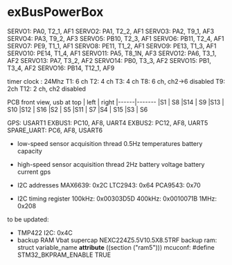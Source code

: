 # exBusPowerBox

SERVO1: PA0, T2_1, AF1
SERVO2: PA1, T2_2, AF1
SERVO3: PA2, T9_1, AF3
SERVO4: PA3, T9_2, AF3
SERVO5: PB10, T2_3, AF1
SERVO6: PB11, T2_4, AF1
SERVO7: PE9, T1_1, AF1
SERVO8: PE11, T1_2, AF1
SERVO9: PE13, T1_3, AF1
SERVO10: PE14, T1_4, AF1
SERVO11: PA5, T8_1N, AF3
SERVO12: PA6, T3_1, AF2
SERVO13: PA7, T3_2, AF2
SERVO14: PB0, T3_3, AF2
SERVO15: PB1, T3_4, AF2
SERVO16: PB14, T12_1, AF9

timer clock : 24Mhz
T1: 6 ch
T2: 4 ch
T3: 4 ch
T8: 6 ch, ch2->6 disabled
T9: 2ch
T12: 2 ch, ch2 disabled

PCB front view, usb at top
| left | right
|------|-------
|S1    |  S8
|S14 | S9
|S13 | S10
|S12 | S16
|S2 | S5
|S11 | S7
|S4 | S15
|S3 | S6

GPS: USART1
EXBUS1: PC10, AF8, UART4
EXBUS2: PC12, AF8, UART5
SPARE_UART: PC6, AF8, USART6

* low-speed sensor acquisition thread
0.5Hz
temperatures
battery capacity

* high-speed sensor acquisition thread
2Hz
battery voltage
battery current
gps

* I2C addresses
MAX6639: 0x2C
LTC2943: 0x64
PCA9543: 0x70

* I2C timing register
100kHz: 0x00303D5D
400kHz: 0x0010071B
1MHz:  0x208

to be updated:
* TMP422 I2C: 0x4C
* backup RAM
Vbat supercap NEXC224Z5.5V10.5X8.5TRF
backup ram: struct variable_name __attribute__ ((section ("ram5")))
mcuconf: #define STM32_BKPRAM_ENABLE                 TRUE